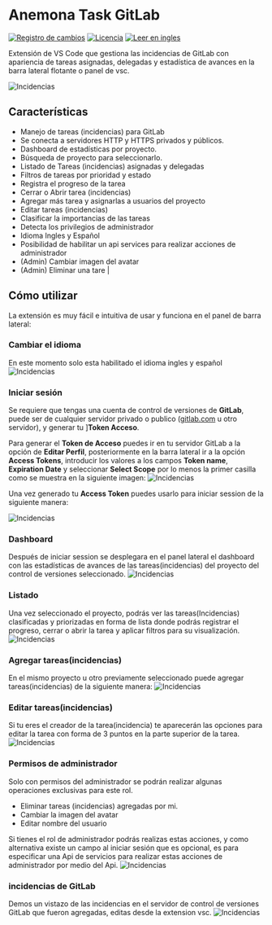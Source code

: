 # **Anemona Task GitLab**

[![Registro de cambios](https://img.shields.io/badge/Registro%20de%20cambios-0.0.2-orange)](https://github.com/mygnet/anemona-task/blob/main/CHANGELOG-es.md)
[![Licencia](https://img.shields.io/badge/Licencia-MIT-blue)](https://github.com/mygnet/anemona-task/blob/main/LICENSE)
[![Leer en ingles](https://img.shields.io/badge/Leer%20en-Ingles-green)](README.md)

Extensión de VS Code que gestiona las incidencias de GitLab con apariencia de tareas asignadas, delegadas y estadística de avances en la barra lateral flotante o panel de vsc.


![Incidencias](/assets/github/screenshot.gif)


## **Características**
- Manejo de tareas (incidencias) para GitLab
- Se conecta a servidores HTTP y HTTPS privados y públicos.
- Dashboard de estadísticas por proyecto.
- Búsqueda de proyecto para seleccionarlo.
- Listado de Tareas (incidencias) asignadas y delegadas
- Filtros de tareas por prioridad y estado
- Registra el progreso de la tarea
- Cerrar o Abrir tarea (incidencias)
- Agregar más tarea y asignarlas a usuarios del proyecto
- Editar tareas (incidencias)
- Clasificar la importancias de las tareas
- Detecta los privilegios de administrador
- Idioma Ingles y Español
- Posibilidad de habilitar un api services para realizar acciones de administrador
- (Admin) Cambiar imagen del avatar
- (Admin) Eliminar una tare                    |


## **Cómo utilizar**

La extensión es muy fácil e intuitiva de usar y funciona en el panel de barra lateral:

### **Cambiar el idioma**
En este momento solo esta habilitado el idioma ingles y español
![Incidencias](/assets/github/lang.gif)

### **Iniciar sesión**
Se requiere que tengas una cuenta de control de versiones de **GitLab**, puede ser de cualquier servidor privado o publico ([gitlab.com](https://gitlab.com) u otro servidor), y generar tu ]**Token Acceso**. 

Para generar el **Token de Acceso** puedes ir en tu servidor GitLab a la opción de **Editar Perfil**, posteriormente en la barra lateral ir a la opción **Access Tokens**, introducir los valores a los campos **Token name**, **Expiration Date** y seleccionar **Select Scope** por lo menos la primer casilla como se muestra en la siguiente imagen:
![Incidencias](/assets/github/access-token.gif)

Una vez generado tu **Access Token** puedes usarlo para iniciar session de la siguiente manera:

![Incidencias](/assets/github/login.gif)

### **Dashboard**
Después de iniciar session se desplegara en el panel lateral el dashboard con las estadísticas de avances de las tareas(incidencias) del proyecto del control de versiones  seleccionado. 
![Incidencias](/assets/github/sel-project.gif)

###  **Listado**
Una vez seleccionado el proyecto, podrás ver las tareas(Incidencias) clasificadas y priorizadas en forma de lista donde podrás registrar el progreso, cerrar o abrir la tarea y aplicar filtros para su visualización.  
![Incidencias](/assets/github/list-tasks.gif)

###  **Agregar tareas(incidencias)**
En el mismo proyecto u otro previamente seleccionado puede agregar tareas(incidencias) de la siguiente manera:
![Incidencias](/assets/github/new-task.gif)

###  **Editar tareas(incidencias)**
Si tu eres el creador de la tarea(incidencia) te aparecerán las opciones para editar la tarea con forma de 3 puntos en la parte superior de la tarea. 
![Incidencias](/assets/github/edit-task.gif)

###   **Permisos de administrador**
Solo con permisos del administrador se podrán realizar algunas operaciones exclusivas para este rol.
- Eliminar tareas (incidencias) agregadas por mi.
- Cambiar la imagen del avatar
- Editar nombre del usuario

Si tienes el rol de administrador podrás realizas estas acciones, y como alternativa existe un campo al iniciar sesión que es opcional, es para especificar una Api de servicios para realizar estas acciones de administrador por medio del Api.
![Incidencias](/assets/github/admin.gif)


###   **incidencias de GitLab**
Demos un vistazo de las incidencias en el servidor de control de versiones GitLab que fueron agregadas, editas desde la extension vsc.
![Incidencias](/assets/github/issues.jpg)
